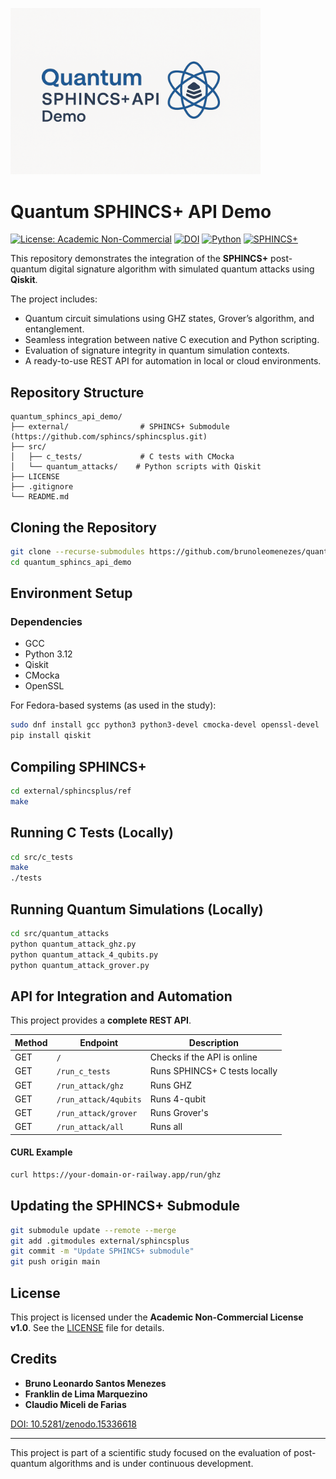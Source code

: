 <p align="left">
  <a href="https://github.com/brunoleomenezes/quantum_sphincs_api_demo">
    <img src="assets/logo.png" alt="Quantum SPHINCS+ API Demo logo" width="400"/>
  </a>
</p>

# Quantum SPHINCS+ API Demo

[![License: Academic Non-Commercial](https://img.shields.io/badge/license-Academic%20Non--Commercial-blue)](LICENSE)
[![DOI](https://zenodo.org/badge/DOI/10.5281/zenodo.15336618.svg)](https://doi.org/10.5281/zenodo.15336618)
[![Python](https://img.shields.io/badge/Python-3.12-blue.svg)](https://www.python.org/)
[![SPHINCS+](https://img.shields.io/badge/SPHINCS%2B-integrated-brightgreen)](https://github.com/sphincs/sphincsplus)

This repository demonstrates the integration of the **SPHINCS+** post-quantum digital signature algorithm with simulated quantum attacks using **Qiskit**.

The project includes:

- Quantum circuit simulations using GHZ states, Grover’s algorithm, and entanglement.
- Seamless integration between native C execution and Python scripting.
- Evaluation of signature integrity in quantum simulation contexts.
- A ready-to-use REST API for automation in local or cloud environments.

## Repository Structure

```
quantum_sphincs_api_demo/
├── external/                # SPHINCS+ Submodule (https://github.com/sphincs/sphincsplus.git)
├── src/
│   ├── c_tests/             # C tests with CMocka
│   └── quantum_attacks/    # Python scripts with Qiskit
├── LICENSE
├── .gitignore
└── README.md
```

## Cloning the Repository

```bash
git clone --recurse-submodules https://github.com/brunoleomenezes/quantum_sphincs_api_demo.git
cd quantum_sphincs_api_demo
```

## Environment Setup

### Dependencies

- GCC
- Python 3.12
- Qiskit
- CMocka
- OpenSSL

For Fedora-based systems (as used in the study):

```bash
sudo dnf install gcc python3 python3-devel cmocka-devel openssl-devel
pip install qiskit
```

## Compiling SPHINCS+

```bash
cd external/sphincsplus/ref
make
```

## Running C Tests (Locally)

```bash
cd src/c_tests
make
./tests
```

## Running Quantum Simulations (Locally)

```bash
cd src/quantum_attacks
python quantum_attack_ghz.py
python quantum_attack_4_qubits.py
python quantum_attack_grover.py
```

## API for Integration and Automation

This project provides a **complete REST API**.

| Method | Endpoint | Description |
|--------|----------|-------------|
| GET | `/` | Checks if the API is online |
| GET | `/run_c_tests` | Runs SPHINCS+ C tests locally |
| GET | `/run_attack/ghz` | Runs GHZ |
| GET | `/run_attack/4qubits` | Runs 4-qubit |
| GET | `/run_attack/grover` | Runs Grover's  |
| GET | `/run_attack/all` | Runs all |

#### CURL Example

```bash
curl https://your-domain-or-railway.app/run/ghz
```

## Updating the SPHINCS+ Submodule

```bash
git submodule update --remote --merge
git add .gitmodules external/sphincsplus
git commit -m "Update SPHINCS+ submodule"
git push origin main
```

## License

This project is licensed under the **Academic Non-Commercial License v1.0**. See the [LICENSE](LICENSE) file for details.

## Credits

- **Bruno Leonardo Santos Menezes**
- **Franklin de Lima Marquezino**
- **Claudio Miceli de Farias**

[DOI: 10.5281/zenodo.15336618](https://doi.org/10.5281/zenodo.15336618)

---

This project is part of a scientific study focused on the evaluation of post-quantum algorithms and is under continuous development.
